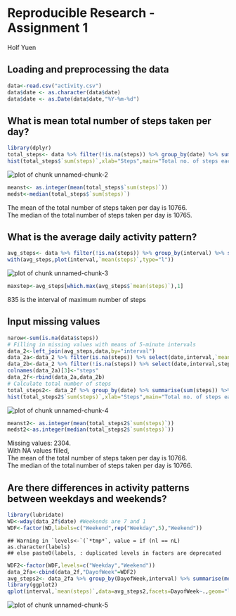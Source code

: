 # Reproducible Research - Assignment 1
Holf Yuen

## Loading and preprocessing the data


```r
data<-read.csv("activity.csv")
data$date <- as.character(data$date)
data$date <- as.Date(data$date,"%Y-%m-%d")
```

## What is mean total number of steps taken per day?


```r
library(dplyr)
total_steps<- data %>% filter(!is.na(steps)) %>% group_by(date) %>% summarise(sum(steps)) %>% as.data.frame()
hist(total_steps$`sum(steps)`,xlab="Steps",main="Total no. of steps each day")
```

![plot of chunk unnamed-chunk-2](figure/unnamed-chunk-2-1.png)

```r
meanst<- as.integer(mean(total_steps$`sum(steps)`))
medst<-median(total_steps$`sum(steps)`)
```

The mean of the total number of steps taken per day is 10766.  
The median of the total number of steps taken per day is 10765.

## What is the average daily activity pattern?


```r
avg_steps<- data %>% filter(!is.na(steps)) %>% group_by(interval) %>% summarise(mean(steps)) %>% as.data.frame()
with(avg_steps,plot(interval,`mean(steps)`,type="l"))
```

![plot of chunk unnamed-chunk-3](figure/unnamed-chunk-3-1.png)

```r
maxstep<-avg_steps[which.max(avg_steps$`mean(steps)`),1]
```

835 is the interval of maximum number of steps

## Input missing values


```r
narow<-sum(is.na(data$steps))
# Filling in missing values with means of 5-minute intervals
data_2<-left_join(avg_steps,data,by="interval")
data_2a<-data_2 %>% filter(is.na(steps)) %>% select(date,interval,`mean(steps)`)
data_2b<-data_2 %>% filter(!is.na(steps)) %>% select(date,interval,steps)
colnames(data_2a)[3]<-"steps"
data_2f<-rbind(data_2a,data_2b)
# Calculate total number of steps
total_steps2<- data_2f %>% group_by(date) %>% summarise(sum(steps)) %>% as.data.frame()
hist(total_steps2$`sum(steps)`,xlab="Steps",main="Total no. of steps each day (with NAs filled)")
```

![plot of chunk unnamed-chunk-4](figure/unnamed-chunk-4-1.png)

```r
meanst2<- as.integer(mean(total_steps2$`sum(steps)`))
medst2<-as.integer(median(total_steps2$`sum(steps)`))
```

Missing values: 2304.  
With NA values filled,  
The mean of the total number of steps taken per day is 10766.  
The median of the total number of steps taken per day is 10766.

## Are there differences in activity patterns between weekdays and weekends?

```r
library(lubridate)
WD<-wday(data_2f$date) #Weekends are 7 and 1
WDF<-factor(WD,labels=c("Weekend",rep("Weekday",5),"Weekend"))
```

```
## Warning in `levels<-`(`*tmp*`, value = if (nl == nL) as.character(labels)
## else paste0(labels, : duplicated levels in factors are deprecated
```

```r
WDF2<-factor(WDF,levels=c("Weekday","Weekend"))
data_2fa<-cbind(data_2f,"DayofWeek"=WDF2)
avg_steps2<- data_2fa %>% group_by(DayofWeek,interval) %>% summarise(mean(steps)) %>% as.data.frame()
library(ggplot2)
qplot(interval,`mean(steps)`,data=avg_steps2,facets=DayofWeek~.,geom="line",xlab="Interval",ylab="Mean no. of Steps")
```

![plot of chunk unnamed-chunk-5](figure/unnamed-chunk-5-1.png)
